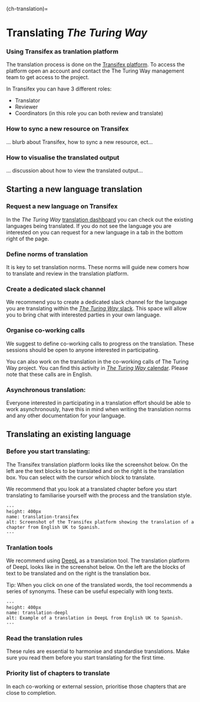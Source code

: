 (ch-translation)=
# Translating _The Turing Way_

### Using Transifex as tranlation platform

The translation process is done on the [Transifex platform](https://www.transifex.com/theturingway/theturingway/dashboard/). To access the platform open an account and contact the The Turing Way management team to get access to the project.

In Transifex you can have 3 different roles:

- Translator  
- Reviewer
- Coordinators (in this role you can both review and translate)

### How to sync a new resource on Transifex

... blurb about Transifex, how to sync a new resource, ect...

### How to visualise the translated output

... discussion about how to view the translated output...

## Starting a new language translation 

### Request a new language on Transifex 

In the _The Turing Way_ [translation dashboard](https://www.transifex.com/theturingway/theturingway/dashboard/) you can check out the existing languages being translated. If you do not see the language you are interested on you can request for a new language in a tab in the bottom right of the page.   

### Define norms of translation
It is key to set translation norms. These norms will guide new comers how to translate and review in the translation platform. 

### Create a dedicated slack channel

We recommend you to create a dedicated slack channel for the language you are translating within the [_The Turing Way_ slack](theturingway.slack.com). This space will allow you to bring chat with interested parties in your own language. 

### Organise co-working calls
We suggest to define co-working calls to progress on the translation. These sessions should be open to anyone interested in participating.

You can also work on the translation in the co-working calls of The Turing Way project. You can find this activity in [_The Turing Way_ calendar](https://calendar.google.com/calendar?cid=dGhldHVyaW5nd2F5QGdtYWlsLmNvbQ). Please note that these calls are in English.

### Asynchronous translation:

Everyone interested in participating in a translation effort should be able to work asynchronously, have this in mind when writing the translation norms and any other documentation for your language.


## Translating an existing language


### Before you start translating: 
The Transifex translation platform looks like the screenshot below. On the left are the text blocks to be translated and on the right is the translation box. You can select with the cursor which block to translate. 

We recommend that you look at a translated chapter before you start translating to familiarise yourself with the process and the translation style.

```{figure} ../figures/translation-transifex.png
---
height: 400px
name: translation-transifex
alt: Screenshot of the Transifex platform showing the translation of a chapter from English UK to Spanish.
---
```

### Tranlation tools
We recommend using [DeepL](https://www.deepl.com/) as a translation tool. The translation platform of DeepL looks like in the screenshot below. On the left are the blocks of text to be translated and on the right is the translation box. 
 
Tip: When you click on one of the translated words, the tool recommends a series of synonyms. These can be useful especially with long texts. 

```{figure} ../figures/translation-transifex.png
---
height: 400px
name: translation-deepl
alt: Example of a translation in DeepL from English UK to Spanish.
---
```

### Read the translation rules

These rules are essential to harmonise and standardise translations. Make sure you read them before you start translating for the first time.

### Priority list of chapters to translate
In each co-working or external session, prioritise those chapters that are close to completion.

